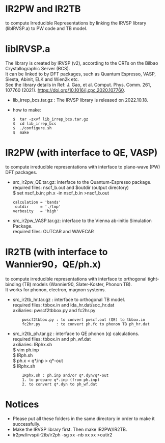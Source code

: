# IR2PW and IR2TB
to compute Irreducible Representations by linking the IRVSP library (libIRVSP.a) to PW code and TB model.</br>


# libIRVSP.a 
The library is created by IRVSP (v2), according to the CRTs on the Bilbao Crystallographic Server (BCS). </br>
It can be linked to by DFT packages, such as Quantum Espresso, VASP, Siesta, Abinit, ELK and Wien2k etc. </br>
See the library details in Ref: J. Gao, et al. Comput. Phys. Comm. 261, 107760 (2021). https://doi.org/10.1016/j.cpc.2020.107760.

* lib_irrep_bcs.tar.gz : The IRVSP library is released on 2022.10.18.

* how to make:

      $  tar -zxvf lib_irrep_bcs.tar.gz
      $  cd lib_irrep_bcs
      $  ./configure.sh
      $  make

# IR2PW (with interface to QE, VASP)
to compute irreducible representations with interface to plane-wave (PW) DFT packages.

* src_ir2pw_QE.tar.gz: interface to the Quantum-Espresso package.</br>
required files: nscf_b.out and $outdir (output directory) </br>
 \$ set nscf_b.in; ph.x -in nscf_b.in >nscf_b.out

      calculation = 'bands'
       outdir     = './tmp'
      verbosity   = 'high'


* src_ir2pw_VASP.tar.gz: interface to the Vienna ab-initio Simulation Package.</br>
required files: OUTCAR and WAVECAR


# IR2TB (with interface to Wannier90，QE/ph.x)
to compute irreducible representations with interface to orthogonal tight-binding (TB) models (Wannier90, Slater-Koster, Phonon TB). </br>
It works for phonon, electron, magnon systems.

* src_ir2tb_hr.tar.gz : interface to orthogonal TB model. </br>
required files: tbbox.in and lda_hr.dat/soc_hr.dat </br>
axiliaries: pwscf2tbbox.py and fc2hr.py

          pwscf2tbbox.py : to convert pwscf.out (QE) to tbbox.in 
          fc2hr.py       : to convert ph.fc to phonon TB ph_hr.dat

* src_ir2tb_ph.tar.gz : interface to QE phonon (q) calculations. </br>
required files: tbbox.in and ph_wf.dat </br>
axiliaries: IRphx.sh <br>
 \$ vim ph.inp <br>
 \$ IRph.sh <br>
 \$ ph.x < q*.inp > q*-out <br>
 \$ IRphx.sh 
 
          IRphx.sh : ph.inp and/or q*.dyn/q*-out
          1. to prepare q*.inp (from ph.inp)
          2. to convert q*.dyn to ph_wf.dat


# Notices
* Please put all these folders in the same directory in order to make it successfully.
* Make the IRVSP library first. Then make IR2PW/IR2TB.
* ir2pw/irvsp/ir2tb/ir2ph -sg xx -nb xx xx >outir2
